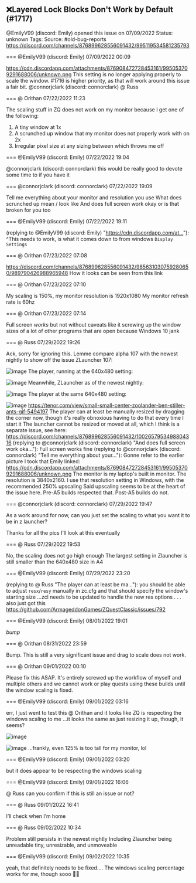 ## ❌Layered Lock Blocks Don't Work by Default (#1717)
@EmilyV99 (discord: Emily) opened this issue on 07/09/2022
Status: unknown
Tags: 
Source: #old-bug-reports https://discord.com/channels/876899628556091432/995119534581235793


=== @EmilyV99 (discord: Emily) 07/09/2022 00:09

https://cdn.discordapp.com/attachments/876908472728453161/995053709291688006/unknown.png
This setting is no longer applying properly to scale the window.
#1716 is higher priority, as that will work around this issue a fair bit.
@connorjclark (discord: connorclark)
@ Russ

=== @ Orithan 07/22/2022 11:23

The scaling stuff in ZQ does not work on my monitor because I get one of the following:
1) A tiny window at 1x
2) A scrunched up window that my monitor does not properly work with on 2x
3) Irregular pixel size at any sizing between which throws me off

=== @EmilyV99 (discord: Emily) 07/22/2022 19:04

@connorjclark (discord: connorclark) this would be really good to devote some time to if you have it

=== @connorjclark (discord: connorclark) 07/22/2022 19:09

Tell me everything about your monitor and resolution you use
What does scrunched up mean / look like
And does full screen work okay or is that broken for you too

=== @EmilyV99 (discord: Emily) 07/22/2022 19:11

(replying to @EmilyV99 (discord: Emily) "https://cdn.discordapp.com/at…"): ^This needs to work, is what it comes down to
from windows `Display Settings`

=== @ Orithan 07/23/2022 07:08

https://discord.com/channels/876899628556091432/985631030759280650/989790426988965948
How it looks can be seen from this link

=== @ Orithan 07/23/2022 07:10

My scaling is 150%, my monitor resolution is 1920x1080
My monitor refresh rate is 60hz

=== @ Orithan 07/23/2022 07:14

Full screen _works_ but not without caveats like it screwing up the window sizes of a lot of other programs that are open because Windows 10 jank

=== @ Russ 07/29/2022 19:26

Ack, sorry for ignoring this. Lemme compare alpha 107 with the newest nightly to show off the issue
ZLauncher 107:

![image](https://cdn.discordapp.com/attachments/995119534581235793/1002658574473908264/unknown.png?ex=65eb6690&is=65d8f190&hm=0b46909dcecbe03cba38f8a558add84b8766966ca45edbf35bcc98f0ebeafd19&)
The player, running at the 640x480 setting:

![image](https://cdn.discordapp.com/attachments/995119534581235793/1002658722004348978/unknown.png?ex=65eb66b3&is=65d8f1b3&hm=a4f77f0d15e6d88932d21c981015f523efae67b14550909defa703251db7f0c7&)
Meanwhile, ZLauncher as of the newest nightly:

![image](https://cdn.discordapp.com/attachments/995119534581235793/1002658829047169164/unknown.png?ex=65eb66cd&is=65d8f1cd&hm=5dd7d404f4893323f1cbdffe83db573f669c4d1ed182c77343262cfb77e26501&)
The player at the same 640x480 setting:

![image](https://cdn.discordapp.com/attachments/995119534581235793/1002658968113532988/unknown.png?ex=65eb66ee&is=65d8f1ee&hm=5a6190605c275f51c6b36630dc9f66e915bdf030525e28931a6a1b58ca7c70f9&)
https://tenor.com/view/small-small-center-zoolander-ben-stiller-ants-gif-5494197
The player can at least be manually resized by dragging the corner now, though it's really obnoxious having to do that every time I start it
The launcher cannot be resized or moved at all, which I think is a separate issue, see here: https://discord.com/channels/876899628556091432/1002657953498804316
(replying to @connorjclark (discord: connorclark) "And does full screen work oka…"): Full screen works fine
(replying to @connorjclark (discord: connorclark) "Tell me everything about your…"): Gonne refer to the earlier picture I took that Emily linked: https://cdn.discordapp.com/attachments/876908472728453161/995053709291688006/unknown.png
The monitor is my laptop's built in monitor. The resolution is 3840x2160. I use that resolution setting in Windows, with the recommended 250% upscaling
Said upscaling seems to be at the heart of the issue here. Pre-A5 builds respected that. Post-A5 builds do not.

=== @connorjclark (discord: connorclark) 07/29/2022 19:47

As a work around for now, can you just set the scaling to what you want it to be in z launcher?

Thanks for all the pics I'll look at this eventually

=== @ Russ 07/29/2022 19:53

No, the scaling does not go high enough
The largest setting in Zlauncher is still smaller than the 640x480 size in A4

=== @EmilyV99 (discord: Emily) 07/29/2022 23:20

(replying to @ Russ "The player can at least be ma…"): you should be able to adjust `resx`/`resy` manually in zc.cfg
and that should specify the window's starting size
...zcl needs to be updated to handle the new res options
. . . also just got this https://github.com/ArmageddonGames/ZQuestClassic/issues/792

=== @EmilyV99 (discord: Emily) 08/01/2022 19:01

*bump*

=== @ Orithan 08/31/2022 23:59

Bump. This is still a very significant issue and drag to scale does not work.

=== @ Orithan 09/01/2022 00:10

Please fix this ASAP. It's entirely screwed up the workflow of myself and multiple others and we cannot work or play quests using these builds until the window scaling is fixed.

=== @EmilyV99 (discord: Emily) 09/01/2022 03:16

err, I just went to test this @ Orithan
and it looks like ZQ is respecting the windows scaling to me
...it looks the same as just resizing it up, though, it seems?

![image](https://cdn.discordapp.com/attachments/995119534581235793/1014735690833084507/unknown.png?ex=65e931c1&is=65d6bcc1&hm=a39260eeae810945d265fab907feeacb37281d421e4bd48178f5d0d52e752ebe&)

![image](https://cdn.discordapp.com/attachments/995119534581235793/1014735810924400680/unknown.png?ex=65e931de&is=65d6bcde&hm=df4187694c289af909a460baf640cc955c7bbdc19f742297000970817fff4950&)
...frankly, even 125% is too tall for my monitor, lol

=== @EmilyV99 (discord: Emily) 09/01/2022 03:20

but it does appear to be respecting the windows scaling

=== @EmilyV99 (discord: Emily) 09/01/2022 16:06

@ Russ can you confirm if this is still an issue or not?

=== @ Russ 09/01/2022 16:41

I’ll check when I’m home

=== @ Russ 09/02/2022 10:34

Problem still persists in the newest nightly
Including Zlauncher being unreadable tiny, unresizable, and unmoveable

=== @EmilyV99 (discord: Emily) 09/02/2022 10:35

yeah, that definitely needs to be fixed....
The windows scaling percentage works for me, though
sooo
🤷‍♀️
